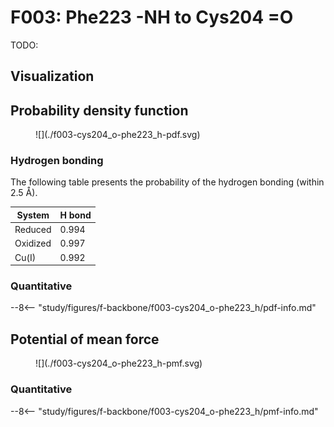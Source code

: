 # F003: Phe223 -NH to Cys204 =O

TODO:

## Visualization

<div id="reduced-view" class="mol-container"></div>
<script>
document.addEventListener('DOMContentLoaded', (event) => {
    const viewer = molstar.Viewer.create('reduced-view', {
        layoutIsExpanded: false,
        layoutShowControls: false,
        layoutShowRemoteState: false,
        layoutShowSequence: true,
        layoutShowLog: false,
        layoutShowLeftPanel: false,
        viewportShowExpand: true,
        viewportShowSelectionMode: true,
        viewportShowAnimation: false,
        pdbProvider: 'rcsb',
    }).then(viewer => {
        // viewer.loadStructureFromUrl("/analysis/005-rogfp-glh-md/data/traj/frame_106403.pdb", "pdb");
        viewer.loadSnapshotFromUrl("/misc/002-molstar-states/reduced-example.molj", "molj");
    });
});
</script>

## Probability density function

<figure markdown>
![](./f003-cys204_o-phe223_h-pdf.svg)
</figure>

### Hydrogen bonding

The following table presents the probability of the hydrogen bonding (within 2.5 Å).

| System | H bond |
| ------ | ------ |
| Reduced | 0.994 |
| Oxidized | 0.997 |
| Cu(I) | 0.992 |

### Quantitative

--8<-- "study/figures/f-backbone/f003-cys204_o-phe223_h/pdf-info.md"

## Potential of mean force

<figure markdown>
![](./f003-cys204_o-phe223_h-pmf.svg)
</figure>

### Quantitative

--8<-- "study/figures/f-backbone/f003-cys204_o-phe223_h/pmf-info.md"
